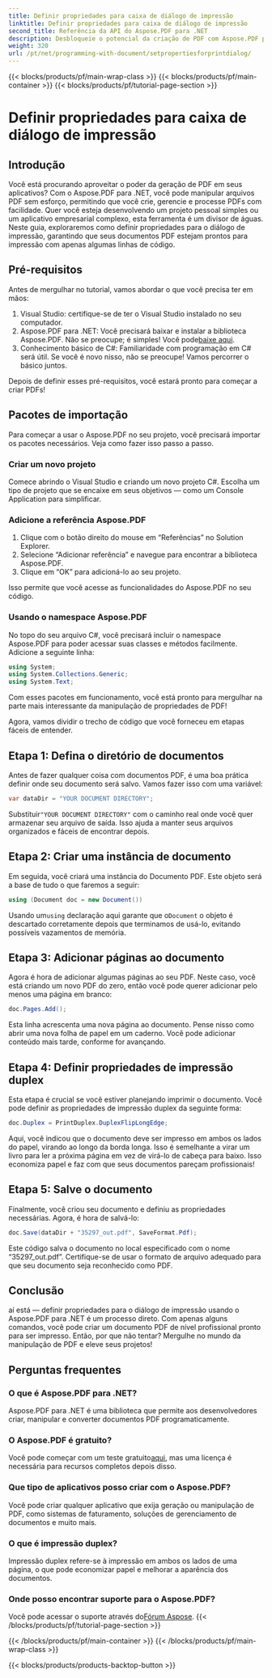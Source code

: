 ```yaml
---
title: Definir propriedades para caixa de diálogo de impressão
linktitle: Definir propriedades para caixa de diálogo de impressão
second_title: Referência da API do Aspose.PDF para .NET
description: Desbloqueie o potencial da criação de PDF com Aspose.PDF para .NET. Este guia ajuda você a configurar propriedades de impressão sem esforço.
weight: 320
url: /pt/net/programming-with-document/setpropertiesforprintdialog/
---
```


{{< blocks/products/pf/main-wrap-class >}}
{{< blocks/products/pf/main-container >}}
{{< blocks/products/pf/tutorial-page-section >}}

# Definir propriedades para caixa de diálogo de impressão

## Introdução

Você está procurando aproveitar o poder da geração de PDF em seus aplicativos? Com o Aspose.PDF para .NET, você pode manipular arquivos PDF sem esforço, permitindo que você crie, gerencie e processe PDFs com facilidade. Quer você esteja desenvolvendo um projeto pessoal simples ou um aplicativo empresarial complexo, esta ferramenta é um divisor de águas. Neste guia, exploraremos como definir propriedades para o diálogo de impressão, garantindo que seus documentos PDF estejam prontos para impressão com apenas algumas linhas de código.

## Pré-requisitos

Antes de mergulhar no tutorial, vamos abordar o que você precisa ter em mãos:

1. Visual Studio: certifique-se de ter o Visual Studio instalado no seu computador.
2.  Aspose.PDF para .NET: Você precisará baixar e instalar a biblioteca Aspose.PDF. Não se preocupe; é simples! Você pode[baixe aqui](https://releases.aspose.com/pdf/net/).
3. Conhecimento básico de C#: Familiaridade com programação em C# será útil. Se você é novo nisso, não se preocupe! Vamos percorrer o básico juntos. 

Depois de definir esses pré-requisitos, você estará pronto para começar a criar PDFs!

## Pacotes de importação

Para começar a usar o Aspose.PDF no seu projeto, você precisará importar os pacotes necessários. Veja como fazer isso passo a passo.

### Criar um novo projeto

Comece abrindo o Visual Studio e criando um novo projeto C#. Escolha um tipo de projeto que se encaixe em seus objetivos — como um Console Application para simplificar.

### Adicione a referência Aspose.PDF

1. Clique com o botão direito do mouse em “Referências” no Solution Explorer.
2. Selecione “Adicionar referência” e navegue para encontrar a biblioteca Aspose.PDF.
3. Clique em “OK” para adicioná-lo ao seu projeto.

Isso permite que você acesse as funcionalidades do Aspose.PDF no seu código.

### Usando o namespace Aspose.PDF

No topo do seu arquivo C#, você precisará incluir o namespace Aspose.PDF para poder acessar suas classes e métodos facilmente. Adicione a seguinte linha:

```csharp
using System;
using System.Collections.Generic;
using System.Text;
```

Com esses pacotes em funcionamento, você está pronto para mergulhar na parte mais interessante da manipulação de propriedades de PDF!

Agora, vamos dividir o trecho de código que você forneceu em etapas fáceis de entender.

## Etapa 1: Defina o diretório de documentos

Antes de fazer qualquer coisa com documentos PDF, é uma boa prática definir onde seu documento será salvo. Vamos fazer isso com uma variável:

```csharp
var dataDir = "YOUR DOCUMENT DIRECTORY";
```
 Substituir`"YOUR DOCUMENT DIRECTORY"` com o caminho real onde você quer armazenar seu arquivo de saída. Isso ajuda a manter seus arquivos organizados e fáceis de encontrar depois.

## Etapa 2: Criar uma instância de documento

Em seguida, você criará uma instância do Documento PDF. Este objeto será a base de tudo o que faremos a seguir:

```csharp
using (Document doc = new Document())
```

 Usando um`using` declaração aqui garante que o`Document` o objeto é descartado corretamente depois que terminamos de usá-lo, evitando possíveis vazamentos de memória.

## Etapa 3: Adicionar páginas ao documento

Agora é hora de adicionar algumas páginas ao seu PDF. Neste caso, você está criando um novo PDF do zero, então você pode querer adicionar pelo menos uma página em branco:

```csharp
doc.Pages.Add();
```

Esta linha acrescenta uma nova página ao documento. Pense nisso como abrir uma nova folha de papel em um caderno. Você pode adicionar conteúdo mais tarde, conforme for avançando.

## Etapa 4: Definir propriedades de impressão duplex

Esta etapa é crucial se você estiver planejando imprimir o documento. Você pode definir as propriedades de impressão duplex da seguinte forma:

```csharp
doc.Duplex = PrintDuplex.DuplexFlipLongEdge;
```

Aqui, você indicou que o documento deve ser impresso em ambos os lados do papel, virando ao longo da borda longa. Isso é semelhante a virar um livro para ler a próxima página em vez de virá-lo de cabeça para baixo. Isso economiza papel e faz com que seus documentos pareçam profissionais!

## Etapa 5: Salve o documento

Finalmente, você criou seu documento e definiu as propriedades necessárias. Agora, é hora de salvá-lo:

```csharp
doc.Save(dataDir + "35297_out.pdf", SaveFormat.Pdf);
```

Este código salva o documento no local especificado com o nome “35297_out.pdf”. Certifique-se de usar o formato de arquivo adequado para que seu documento seja reconhecido como PDF.

## Conclusão

aí está — definir propriedades para o diálogo de impressão usando o Aspose.PDF para .NET é um processo direto. Com apenas alguns comandos, você pode criar um documento PDF de nível profissional pronto para ser impresso. Então, por que não tentar? Mergulhe no mundo da manipulação de PDF e eleve seus projetos!

## Perguntas frequentes

### O que é Aspose.PDF para .NET?
Aspose.PDF para .NET é uma biblioteca que permite aos desenvolvedores criar, manipular e converter documentos PDF programaticamente.

### O Aspose.PDF é gratuito?
 Você pode começar com um teste gratuito[aqui](https://releases.aspose.com/), mas uma licença é necessária para recursos completos depois disso.

### Que tipo de aplicativos posso criar com o Aspose.PDF?
Você pode criar qualquer aplicativo que exija geração ou manipulação de PDF, como sistemas de faturamento, soluções de gerenciamento de documentos e muito mais.

### O que é impressão duplex?
Impressão duplex refere-se à impressão em ambos os lados de uma página, o que pode economizar papel e melhorar a aparência dos documentos.

### Onde posso encontrar suporte para o Aspose.PDF?
 Você pode acessar o suporte através do[Fórum Aspose](https://forum.aspose.com/c/pdf/10).
{{< /blocks/products/pf/tutorial-page-section >}}

{{< /blocks/products/pf/main-container >}}
{{< /blocks/products/pf/main-wrap-class >}}

{{< blocks/products/products-backtop-button >}}
